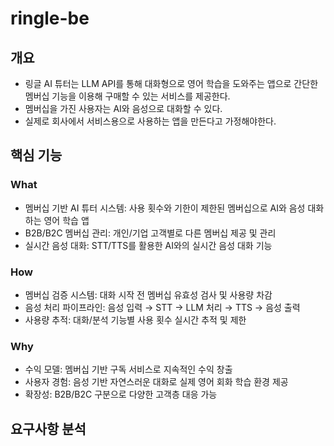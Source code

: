 # ringle-be

## 개요
- 링글 AI 튜터는 LLM API를 통해 대화형으로 영어 학습을 도와주는 앱으로 간단한 멤버십 기능을 이용해 구매할 수 있는 서비스를 제공한다.
- 멤버십을 가진 사용자는 AI와 음성으로 대화할 수 있다.
- 실제로 회사에서 서비스용으로 사용하는 앱을 만든다고 가정해야한다.

## 핵심 기능
### What
- 멤버십 기반 AI 튜터 시스템: 사용 횟수와 기한이 제한된 멤버십으로 AI와 음성 대화하는 영어 학습 앱
- B2B/B2C 멤버십 관리: 개인/기업 고객별로 다른 멤버십 제공 및 관리 
- 실시간 음성 대화: STT/TTS를 활용한 AI와의 실시간 음성 대화 기능

### How
- 멤버십 검증 시스템: 대화 시작 전 멤버십 유효성 검사 및 사용량 차감
- 음성 처리 파이프라인: 음성 입력 → STT → LLM 처리 → TTS → 음성 출력
- 사용량 추적: 대화/분석 기능별 사용 횟수 실시간 추적 및 제한

### Why
- 수익 모델: 멤버십 기반 구독 서비스로 지속적인 수익 창출
- 사용자 경험: 음성 기반 자연스러운 대화로 실제 영어 회화 학습 환경 제공
- 확장성: B2B/B2C 구분으로 다양한 고객층 대응 가능

## 요구사항 분석
